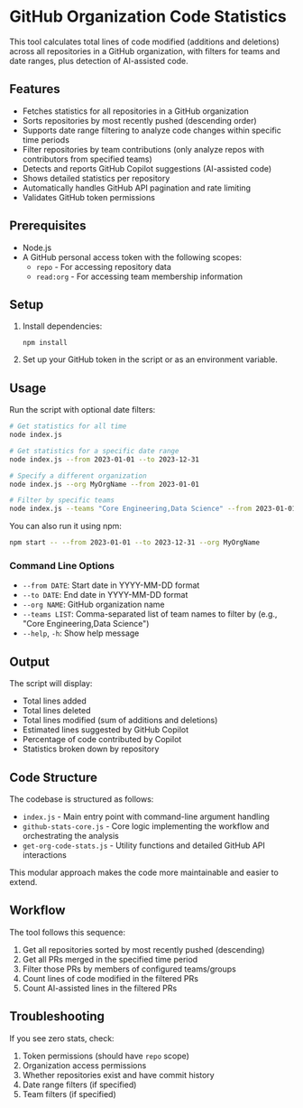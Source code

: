 # GitHub Organization Code Statistics

This tool calculates total lines of code modified (additions and deletions) across all repositories in a GitHub organization, with filters for teams and date ranges, plus detection of AI-assisted code.

## Features

- Fetches statistics for all repositories in a GitHub organization
- Sorts repositories by most recently pushed (descending order)
- Supports date range filtering to analyze code changes within specific time periods
- Filter repositories by team contributions (only analyze repos with contributors from specified teams)
- Detects and reports GitHub Copilot suggestions (AI-assisted code)
- Shows detailed statistics per repository
- Automatically handles GitHub API pagination and rate limiting
- Validates GitHub token permissions

## Prerequisites

- Node.js
- A GitHub personal access token with the following scopes:
  - `repo` - For accessing repository data 
  - `read:org` - For accessing team membership information

## Setup

1. Install dependencies:
   ```
   npm install
   ```

2. Set up your GitHub token in the script or as an environment variable.

## Usage

Run the script with optional date filters:

```bash
# Get statistics for all time
node index.js

# Get statistics for a specific date range
node index.js --from 2023-01-01 --to 2023-12-31

# Specify a different organization
node index.js --org MyOrgName --from 2023-01-01

# Filter by specific teams
node index.js --teams "Core Engineering,Data Science" --from 2023-01-01
```

You can also run it using npm:

```bash
npm start -- --from 2023-01-01 --to 2023-12-31 --org MyOrgName
```

### Command Line Options

- `--from DATE`: Start date in YYYY-MM-DD format
- `--to DATE`: End date in YYYY-MM-DD format
- `--org NAME`: GitHub organization name
- `--teams LIST`: Comma-separated list of team names to filter by (e.g., "Core Engineering,Data Science")
- `--help`, `-h`: Show help message

## Output

The script will display:
- Total lines added
- Total lines deleted
- Total lines modified (sum of additions and deletions)
- Estimated lines suggested by GitHub Copilot
- Percentage of code contributed by Copilot
- Statistics broken down by repository

## Code Structure

The codebase is structured as follows:

- `index.js` - Main entry point with command-line argument handling
- `github-stats-core.js` - Core logic implementing the workflow and orchestrating the analysis
- `get-org-code-stats.js` - Utility functions and detailed GitHub API interactions

This modular approach makes the code more maintainable and easier to extend.

## Workflow

The tool follows this sequence:
1. Get all repositories sorted by most recently pushed (descending)
2. Get all PRs merged in the specified time period
3. Filter those PRs by members of configured teams/groups
4. Count lines of code modified in the filtered PRs
5. Count AI-assisted lines in the filtered PRs

## Troubleshooting

If you see zero stats, check:
1. Token permissions (should have `repo` scope)
2. Organization access permissions
3. Whether repositories exist and have commit history
4. Date range filters (if specified)
5. Team filters (if specified)
